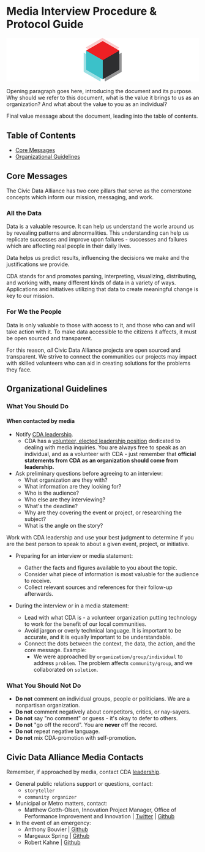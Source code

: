# Media Interview Procedure & Protocol Guide

![Civic Data Alliance Logo Header](https://raw.githubusercontent.com/civicdata/branding/markdown-header-test/assets/Logo/Rendered_Cube_Full_888x200_Header.png)

Opening paragraph goes here, introducing the document and its purpose. Why should we refer to this document, what is the value it brings to us as an organization? And what about the value to you as an individual?

Final value message about the document, leading into the table of contents.

## Table of Contents

- [Core Messages](#core-messages)
- [Organizational Guidelines](#organizational-guidelines)

## Core Messages

The Civic Data Alliance has two core pillars that serve as the cornerstone concepts which inform our mission, messaging, and work.

### All the Data

Data is a valuable resource. It can help us understand the worle around us by revealing patterns and abnormalities. This understanding can help us replicate successes and improve upon failures - successes and failures which are affecting real people in their daily lives.

Data helps us predict results, influencing the decisions we make and the justifications we provide.

CDA stands for and promotes parsing, interpreting, visualizing, distributing, and working with, many different kinds of data in a variety of ways. Applications and initiatives utilizing that data to create meaningful change is key to our mission.

### For We the People

Data is only valuable to those with access to it, and those who can and will take action with it. To make data accessible to the citizens it affects, it must be open sourced and transparent.

For this reason, _all_ Civic Data Alliance projects are open sourced and transparent. We strive to connect the communities our projects may impact with skilled volunteers who can aid in creating solutions for the problems they face.

## Organizational Guidelines

### What You Should Do

#### When contacted by media

- Notify [CDA leadership](https://github.com/civicdata/cda-wiki/Leadership.md).
  - CDA has a [volunteer, elected leadership position](https://github.com/civicdata/cda-wiki/Membership.md) dedicated to dealing with media inquiries. You are always free to speak as an individual, and as a volunteer with CDA - just remember that **official statements from CDA as an organization should come from leadership.**
- Ask preliminary questions before agreeing to an interview:
  - What organization are they with?
  - What information are they looking for?
  - Who is the audience?
  - Who else are they interviewing?
  - What's the deadline?
  - Why are they covering the event or project, or researching the subject?
  - What is the angle on the story?

Work with CDA leadership and use your best judgment to determine if you are the best person to speak to about a given event, project, or initiative.

- Preparing for an interview or media statement:
  - Gather the facts and figures available to you about the topic.
  - Consider what piece of information is most valuable for the audience to receive.
  - Collect relevant sources and references for their follow-up afterwards.

- During the interview or in a media statement:
  - Lead with what CDA is - a volunteer organization putting technology to work for the benefit of our local communities.
  - Avoid jargon or overly technical language. It is important to be accurate, and it is equally important to be understandable.
  - Connect the dots between the context, the data, the action, and the core message. Example:
    - We were approached by `organization/group/individual` to address `problem`. The problem affects `community/group`, and we collaborated on `solution`.

### What You Should Not Do

- **Do not** comment on individual groups, people or politicians. We are a nonpartisan organization.
- **Do not** comment negatively about competitors, critics, or nay-sayers.
- **Do not** say "no comment" or guess - it's okay to defer to others.
- **Do not** "go off the record". You are **never** off the record.
- **Do not** repeat negative language.
- **Do not** mix CDA-promotion with self-promotion.

## Civic Data Alliance Media Contacts

Remember, if approached by media, contact CDA [leadership](https://github.com/civicdata/cda-wiki/Leadership.md).

- General public relations support or questions, contact:
  - `storyteller`
  - `community organizer`
- Municipal or Metro matters, contact:
  - Matthew Gotth-Olsen, Innovation Project Manager, Office of Performance Improvement and Innovation | [Twitter](https://www.twitter.com/mattgolsen) | [Github](https://github.com/mgottholsen)
- In the event of an emergency:
  - Anthony Bouvier | [Github](https://github.com/thebouv)
  - Margeaux Spring | [Github](https://github.com/cheapwebmonkey)
  - Robert Kahne | [Github](https://github.com/rkahne)